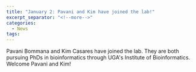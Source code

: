 ```yaml
---
title: "January 2: Pavani and Kim have joined the lab!"
excerpt_separator: "<!--more-->"
categories:
  - News
tags:
---
```

Pavani Bommana and Kim Casares have joined the lab. They are both pursuing PhDs in bioinformatics through UGA's Institute of Bioinformatics. Welcome Pavani and Kim!
